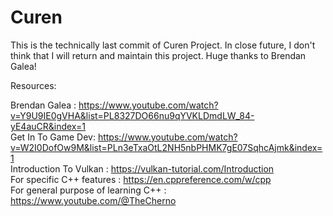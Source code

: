 # Curen

This is the technically last commit of Curen Project.
In close future, I don't think that I will return and maintain this project.
Huge thanks to Brendan Galea!

Resources:

Brendan Galea : https://www.youtube.com/watch?v=Y9U9IE0gVHA&list=PL8327DO66nu9qYVKLDmdLW_84-yE4auCR&index=1 <br>
Get In To Game Dev: https://www.youtube.com/watch?v=W2I0DofOw9M&list=PLn3eTxaOtL2NH5nbPHMK7gE07SqhcAjmk&index=1 <br>
Introduction To Vulkan : https://vulkan-tutorial.com/Introduction<br>
For specific C++ features : https://en.cppreference.com/w/cpp<br>
For general purpose of learning C++ : https://www.youtube.com/@TheCherno<br>
